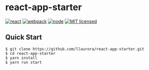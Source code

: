 # react-app-starter
[![react](https://img.shields.io/badge/react-^17.0.1-brightgreen.svg?style=flat-square)](https://github.com/facebook/react)
[![webpack](https://img.shields.io/badge/webpack-%5E5.24.3-brightgreen.svg)](https://www.webpackjs.com/)
[![node](https://img.shields.io/badge/node-%3E%3D10.13.0-brightgreen.svg)](http://nodejs.cn/)
[![MIT licensed](https://img.shields.io/badge/license-MIT-brightgreen.svg)](https://raw.githubusercontent.com/wellyshen/react-cool-starter/master/LICENSE)

## Quick Start
~~~
$ git clone https://github.com/llaurora/react-app-starter.git
$ cd react-app-starter
$ yarn install
$ yarn run start
~~~
